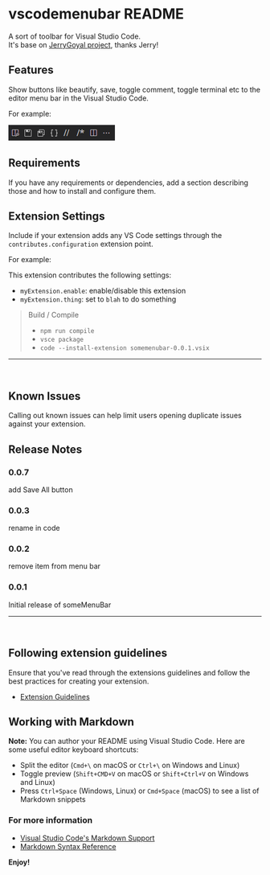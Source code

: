 # vscodemenubar README

A sort of toolbar for Visual Studio Code.
<br />
It's base on [JerryGoyal project](https://github.com/JerryGoyal/Shortcut-Menu-Bar-VSCode-Extension), thanks Jerry!

## Features

Show buttons like beautify, save, toggle comment, toggle terminal etc to the editor menu bar in the Visual Studio Code.

For example:

![vscodemenubar](./images/vsCodeMenuBar.png)

## Requirements

If you have any requirements or dependencies, add a section describing those and how to install and configure them.

## Extension Settings

Include if your extension adds any VS Code settings through the `contributes.configuration` extension point.

For example:

This extension contributes the following settings:

* `myExtension.enable`: enable/disable this extension
* `myExtension.thing`: set to `blah` to do something

> Build / Compile
> * `npm run compile`
> * `vsce package`
> * `code --install-extension somemenubar-0.0.1.vsix`
---
<br/>

## Known Issues

Calling out known issues can help limit users opening duplicate issues against your extension.

## Release Notes

### 0.0.7
add Save All button

### 0.0.3
rename in code

### 0.0.2
remove item from menu bar

### 0.0.1

Initial release of someMenuBar

---
<br/>

## Following extension guidelines

Ensure that you've read through the extensions guidelines and follow the best practices for creating your extension.

* [Extension Guidelines](https://code.visualstudio.com/api/references/extension-guidelines)

## Working with Markdown

**Note:** You can author your README using Visual Studio Code.  Here are some useful editor keyboard shortcuts:

* Split the editor (`Cmd+\` on macOS or `Ctrl+\` on Windows and Linux)
* Toggle preview (`Shift+CMD+V` on macOS or `Shift+Ctrl+V` on Windows and Linux)
* Press `Ctrl+Space` (Windows, Linux) or `Cmd+Space` (macOS) to see a list of Markdown snippets

### For more information

* [Visual Studio Code's Markdown Support](http://code.visualstudio.com/docs/languages/markdown)
* [Markdown Syntax Reference](https://help.github.com/articles/markdown-basics/)

**Enjoy!**
